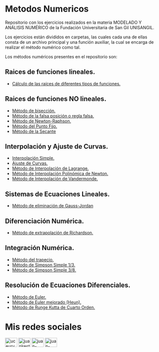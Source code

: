 # Metodos Numericos
Repositorio con los ejercicios realizados en la materia MODELADO Y ANÁLISIS NUMÉRICO de la Fundación Universitaria de San Gil UNISANGIL.

Los ejercicios están divididos en carpetas, las cuales cada una de ellas consta de un archivo principal y una función auxiliar, la cual se encarga de realizar el método numérico como tal.

Los métodos numéricos presentes en el repositorio son:

## Raices de funciones lineales.
* [Cálculo de las raíces de diferentes tipos de funciones.](https://github.com/Juan-Carlos-Estevez-Vargas/Metodos-Numericos/tree/master/01.%20Funciones)

## Raices de funciones NO lineales.
* [Método de bisección.](https://github.com/Juan-Carlos-Estevez-Vargas/Metodos-Numericos/tree/master/02.%20Metodo%20de%20Biseccion)
* [Método de la falsa posición o regla falsa.](https://github.com/Juan-Carlos-Estevez-Vargas/Metodos-Numericos/tree/master/03.%20Metodo%20Regla%20Falsa)
* [Método de Newton-Raphson.](https://github.com/Juan-Carlos-Estevez-Vargas/Metodos-Numericos/tree/master/05.%20Metodo%20Newton-Raphson)
* [Método del Punto Fijo.](https://github.com/Juan-Carlos-Estevez-Vargas/Metodos-Numericos/tree/master/06.%20Metodo%20del%20Punto%20Fijo)
* [Método de la Secante](https://github.com/Juan-Carlos-Estevez-Vargas/Metodos-Numericos/blob/master/18.%20Metodo%20de%20la%20Secante/MetodoDeLaSecante.m)

## Interpolación y Ajuste de Curvas.
* [Interpolación Simple.](https://github.com/Juan-Carlos-Estevez-Vargas/Metodos-Numericos/blob/master/07.%20Interpolacion%20Simple/InterpolacionSimple.m)
* [Ajuste de Curvas.](https://github.com/Juan-Carlos-Estevez-Vargas/Metodos-Numericos/blob/master/08.%20Ajuste%20de%20Curvas/AjusteDeCurvas.m)
* [Método de Interpolación de Lagrange.](https://github.com/Juan-Carlos-Estevez-Vargas/Metodos-Numericos/tree/master/09.%20Interpolacion%20de%20Lagrange)
* [Método de Interpolación Polinómica de Newton.](https://github.com/Juan-Carlos-Estevez-Vargas/Metodos-Numericos/blob/master/10.%20Interpolacion%20Polinomica%20de%20Newton/InterpolacionPolinomicaDeNewton.m)
* [Método de Interpolación de Vandermonde.](https://github.com/Juan-Carlos-Estevez-Vargas/Metodos-Numericos/blob/master/11.%20Interpolacion%20de%20Vandermonde/InterpolacionDeVandermonde.m)

## Sistemas de Ecuaciones Lineales.
* [Método de eliminación de Gauss-Jordan](https://github.com/Juan-Carlos-Estevez-Vargas/Metodos-Numericos/tree/master/19.%20Metodo%20de%20Eliminacion%20de%20Gauss-Jordan)

## Diferenciación Numérica.
* [Método de extrapolación de Richardson.](https://github.com/Juan-Carlos-Estevez-Vargas/Metodos-Numericos/blob/master/04.%20Metodo%20de%20Richardson/MetodoDeRichardson.m)

## Integración Numérica.
* [Método del trapecio.](https://github.com/Juan-Carlos-Estevez-Vargas/Metodos-Numericos/blob/master/12.%20Metodo%20del%20Trapecio/MetodoDelTrapecio.m)
* [Método de Simpson Simple 1/3.](https://github.com/Juan-Carlos-Estevez-Vargas/Metodos-Numericos/blob/master/13.%20Metodo%20de%20Simpson%20un%20tercio/MetodoDeSimpsonUnTercio.m)
* [Método de Simpson Simple 3/8.](https://github.com/Juan-Carlos-Estevez-Vargas/Metodos-Numericos/blob/master/14.%20Metodo%20de%20Simpson%203_8/MetodoDeSimpson3_8.m)

## Resolución de Ecuaciones Diferenciales.
* [Método de Euler.](https://github.com/Juan-Carlos-Estevez-Vargas/Metodos-Numericos/blob/master/15.%20Metodo%20de%20Euler/MetodoDeEuler.m)
* [Método de Euler mejorado (Heun).](https://github.com/Juan-Carlos-Estevez-Vargas/Metodos-Numericos/blob/master/16.%20Metodo%20de%20Euler%20Mejorado%20(Heun)/MetodoDeEulerMejorado.m)
* [Método de Runge Kutta de Cuarto Orden.](https://github.com/Juan-Carlos-Estevez-Vargas/Metodos-Numericos/blob/master/17.%20Metodo%20de%20Runge%20Kutta%20de%20Cuarto%20Orden/RungeKutta.m)

# Mis redes sociales

 <a href="https://www.youtube.com/channel/UCEUrVWPMTrXIWzn5CwnjYhQ" target="blank"><img align="center" src="https://raw.githubusercontent.com/rahuldkjain/github-profile-readme-generator/master/src/images/icons/Social/youtube.svg" alt="uceurvwpmtrxiwzn5cwnjyhq" height="30" width="40" /></a> 
<a href="https://instagram.com/juankestevez" target="blank"><img align="center" src="https://raw.githubusercontent.com/rahuldkjain/github-profile-readme-generator/master/src/images/icons/Social/instagram.svg" alt="juankestevez" height="30" width="40" /></a>
 <a href="https://linkedin.com/in/juan-carlos-estevez-vargas-4abb8b14a/" target="blank"><img align="center" src="https://raw.githubusercontent.com/rahuldkjain/github-profile-readme-generator/master/src/images/icons/Social/linked-in-alt.svg" alt="juan-carlos-estevez-vargas-4abb8b14a/" height="30" width="40" /></a> 
 <a href="https://codepen.io/juan-carlos-estevez-vargas" target="blank"><img align="center" src="https://raw.githubusercontent.com/rahuldkjain/github-profile-readme-generator/master/src/images/icons/Social/codepen.svg" alt="juan-carlos-estevez-vargas" height="30" width="40" /></a>

